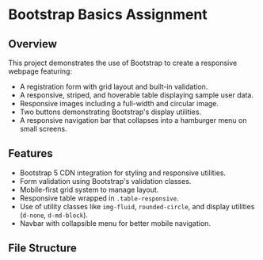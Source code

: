 # Bootstrap Basics Assignment

## Overview

This project demonstrates the use of Bootstrap to create a responsive webpage featuring:

- A registration form with grid layout and built-in validation.
- A responsive, striped, and hoverable table displaying sample user data.
- Responsive images including a full-width and circular image.
- Two buttons demonstrating Bootstrap's display utilities.
- A responsive navigation bar that collapses into a hamburger menu on small screens.

## Features

- Bootstrap 5 CDN integration for styling and responsive utilities.
- Form validation using Bootstrap's validation classes.
- Mobile-first grid system to manage layout.
- Responsive table wrapped in `.table-responsive`.
- Use of utility classes like `img-fluid`, `rounded-circle`, and display utilities (`d-none`, `d-md-block`).
- Navbar with collapsible menu for better mobile navigation.

## File Structure
